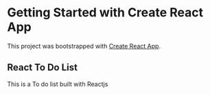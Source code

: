 # Getting Started with Create React App

This project was bootstrapped with [Create React App](https://github.com/facebook/create-react-app).

## React To Do List

This is a To do list built with Reactjs
